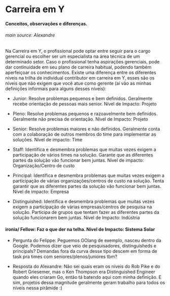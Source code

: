 # Carreira em Y

#### Conceitos, observações e diferenças.
###### main source: Alexandre

Na Carreira em Y, o profissional pode optar entre seguir para o cargo gerencial ou escolher ser um especialista na área técnica de um determinado setor. Caso o profissional tenha aspirações gerenciais, pode dar continuidade em seu plano de carreira habitual, podendo também aperfeiçoar os conhecimentos.
Existe uma diferença entre os diferentes níveis na trilha de individual contributor em carreira em Y, esses são os níveis que não exigem que você atue como gerente (aí vão as minhas definições informais para alguns desses níveis):

- Junior: Resolve problemas pequenos e bem definidos. Geralmente recebe orientação de pessoas mais senior.  Nível de Impacto: Projeto

- Pleno: Resolve problemas pequenos  e razoavelmente bem definidos. Geralmente não precisa de orientação. Nível de Impacto: Projeto

- Senior: Resolve problemas maiores e não definidos.  Geralmente conta com a colaboração de outros membros do time para implementar as soluções. Nível de impacto: Time

- Staff: Identifica e desmembra  problemas que muitas vezes exigem a participação de vários times na solução. Garante que as diferentes partes da solução vão funcionar bem juntas. Nível de impacto: Organização/Centro de custo

- Principal: Identifica e desmembra  problemas que muitas vezes exigem a participação de várias organizações/centros de custo na solução. Tenta garantir que as diferentes partes da solução vão funcionar bem juntas. Nível de impacto: Empresa

- Distinguished: Identifica e desmembra problemas que muitas vezes exigem a participação de várias empresas/centros de pesquisa na solução. Participa de grupos que tentam fazer as diferentes partes da solução funcionarem bem juntas. Nível de Impacto: Indústria

#### ironia/ Fellow: Faz o que der na telha. Nível de Impacto: Sistema Solar

- Pergunta do Felippe: Peguemos GOlang de exemplo, nasceu dentro da Google. Podemos dizer que veio de pesquisadores, distinguisheds e principals? Demandas fora da curva desse tipo descem em forma de task pra times com seniores/plenos/juniores tbm?

- Resposta do Alexandre: Não sei quais eram os níveis do Rob Pike e do Robert Griesemer, mas o Ken Thompson era Distinguished Engineer quando eles criaram Go, então tá batendo aqui com minha definição. E sim, projetos dessa magnitude geralmente geram trabalho para todos os níveis nessa pirâmide :)
